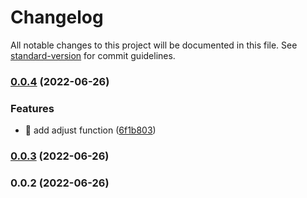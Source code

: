# Changelog

All notable changes to this project will be documented in this file. See [standard-version](https://github.com/conventional-changelog/standard-version) for commit guidelines.

### [0.0.4](https://github.com/qluwlh/lulu/compare/v0.0.3...v0.0.4) (2022-06-26)


### Features

* 🎸 add adjust function ([6f1b803](https://github.com/qluwlh/lulu/commit/6f1b80376c559af4944121d87ab016d3e52b90b6))

### [0.0.3](https://github.com/qluwlh/lulu/compare/v0.0.2...v0.0.3) (2022-06-26)

### 0.0.2 (2022-06-26)
